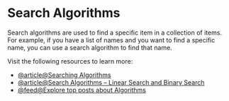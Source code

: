 # Search Algorithms

Search algorithms are used to find a specific item in a collection of items. For example, if you have a list of names and you want to find a specific name, you can use a search algorithm to find that name.

Visit the following resources to learn more:

- [@article@Searching Algorithms](https://www.geeksforgeeks.org/searching-algorithms/)
- [@article@Search Algorithms – Linear Search and Binary Search](https://www.freecodecamp.org/news/search-algorithms-linear-and-binary-search-explained/)
- [@feed@Explore top posts about Algorithms](https://app.daily.dev/tags/algorithms?ref=roadmapsh)

